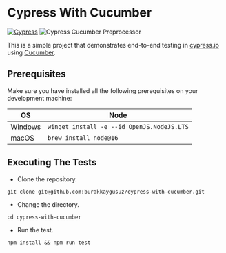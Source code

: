 # Cypress With Cucumber

[![Cypress](https://img.shields.io/npm/v/cypress?color=33ff99&label=cypress&logo=cypress&style=for-the-badge)](https://www.cypress.io)
![Cypress Cucumber Preprocessor](https://img.shields.io/github/v/tag/TheBrainFamily/cypress-cucumber-preprocessor?color=C0C0C0&label=CYPRESS%20PREPROCESSOR&style=for-the-badge)

This is a simple project that demonstrates end-to-end testing in [cypress.io](https://www.cypress.io/)
using [Cucumber](https://www.npmjs.com/package/cypress-cucumber-preprocessor).

## Prerequisites

Make sure you have installed all the following prerequisites on your development machine:

| OS      | Node                                       |
|---------|--------------------------------------------|
| Windows | `winget install -e --id OpenJS.NodeJS.LTS` |
| macOS   | `brew install node@16`                     |

## Executing The Tests

- Clone the repository.

```shell
git clone git@github.com:burakkaygusuz/cypress-with-cucumber.git
```

- Change the directory.

```shell
cd cypress-with-cucumber
```

- Run the test.

```shell
npm install && npm run test
```
